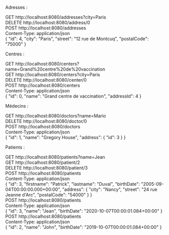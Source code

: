Adresses :

GET http://localhost:8080/addresses?city=Paris  
DELETE http://localhost:8080/address/0  
POST http://localhost:8080/addresses  
Content-Type: application/json  
{
"id": 4,
"city": "Paris",
"street": "12 rue de Montcuq",
"postalCode": "75000"
}

Centres :

GET http://localhost:8080/centers?name=Grand%20centre%20de%20vaccination  
GET http://localhost:8080/centers?city=Paris  
DELETE http://localhost:8080/center/0  
POST http://localhost:8080/centers  
Content-Type: application/json  
{
"id": 0,
"name": "Grand centre de vaccination",
"addressId": 4
}

Médecins :

GET http://localhost:8080/doctors?name=Mario  
DELETE http://localhost:8080/doctor/0  
POST http://localhost:8080/doctors  
Content-Type: application/json  
{
"id": 1,
"name": "Gregory House",
"address": {
"id": 3
}
}

Patients :

GET http://localhost:8080/patients?name=Jean  
GET http://localhost:8080/patient/2  
DELETE http://localhost:8080/patient/3  
POST http://localhost:8080/patients  
Content-Type: application/json  
{
"id": 3,
"firstname": "Patrick",
"lastname": "Duval",
"birthDate": "2005-09-04T00:00:00.000+00:00",
"address": {
"city": "Nancy",
"street": "24 rue Jeanne d'Arc",
"postalCode": "54000"
}
}  
POST http://localhost:8080/patients  
Content-Type: application/json  
{
"id": 3,
"name": "Jean",
"birthDate": "2020-10-07T00:00:01.084+00:00"
}  
POST http://localhost:8080/patients  
Content-Type: application/json  
{
"id": 2,
"name": "John",
"birthDate": "2019-10-07T00:00:01.084+00:00"
}